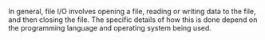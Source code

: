 In general, file I/O involves opening a file, reading or writing data to the file, and then closing the file. The specific details of how this is done depend on the programming language and operating system being used.
